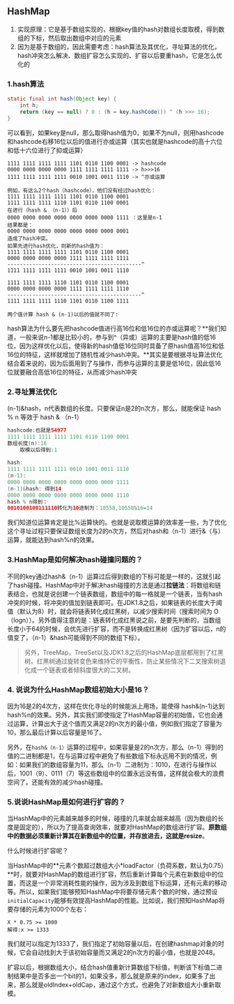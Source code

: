 ## HashMap

1. 实现原理：它是基于数组实现的，根据key值的hash对数组长度取模，得到数组的下标，然后取出数组中对应的元素
2. 因为是基于数组的，因此需要考虑：hash算法及其优化，寻址算法的优化，hash冲突怎么解决、数组扩容怎么实现的、扩容以后要重hash，它是怎么优化的



### 1.hash算法

```java
static final int hash(Object key) {
    int h;
    return (key == null) ? 0 : (h = key.hashCode()) ^ (h >>> 16);
}
```

可以看到，如果key是null，那么取得hash值为0，如果不为null，则用hashcode和hashcode右移16位以后的值进行亦或运算（其实也就是hashcode的高十六位和低十六位进行了抑或运算）

```` 
1111 1111 1111 1111 1101 0110 1100 0001 -> hashcode
0000 0000 0000 0000 1111 1111 1111 1111 -> h>>>16
1111 1111 1111 1111 0010 1001 0011 1110 -> ^亦或运算

例如，有这么2个hash（hashcode），他们没有经过hash优化：
1111 1111 1111 1111 1101 0110 1100 0001
1111 1111 1111 1110 1101 0110 1100 0001
在进行（hash & （n-1））后
0000 0000 0000 0000 0000 0000 0000 1111 ：这里是n-1
结果都是：
0000 0000 0000 0000 0000 0000 0000 0001
造成了hash冲突。
如果先进行hash优化，则新的hash值为：
1111 1111 1111 1111 1101 0110 1100 0001
0000 0000 0000 0000 1111 1111 1111 1111
-------------------------------------------^
1111 1111 1111 1111 0010 1001 0011 1110

1111 1111 1111 1110 1101 0110 1100 0001
0000 0000 0000 0000 1111 1111 1111 1110
-------------------------------------------^
1111 1111 1111 1110 1101 0110 1100 1111

两个值计算 hash & (n-1)以后的值就不同了:
````

hash算法为什么要先把hashcode值进行高16位和低16位的亦或运算呢？**我们知道，一般来说n-1都是比较小的，参与到^（异或）运算的主要是hash值的低16位，因为这样优化以后，使得新的hash值低16位同时具备了原hash值高16位和低16位的特征，这样就增加了随机性减少hash冲突。**其实是要根据寻址算法优化结合着来说的，因为后面用到了与操作，而参与运算的主要是低16位，因此低16位就要融合高低16位的特征，从而减少hash冲突

### 2.寻址算法优化

(n-1)&hash，n代表数组的长度。只要保证n是2的n次方，那么，就能保证 hash % n 等效于 hash & （n-1）

```java
hashcode:也就是54977
1111 1111 1111 1111 1101 0110 1100 0001
数组长度(n):16
    取模以后得到:1
        
hash:
1111 1111 1111 1111 0010 1001 0011 1110
(n-1):
0000 0000 0000 0000 0000 0000 0000 1111
(n-1)&hash: 得到14
0000 0000 0000 0000 0000 0000 0000 1110
hash % n得到：
0010100100111110转化为10进制为：10558,10558%16=14
```

我们知道位运算肯定是比%运算快的。也就是说取模运算的效率差一些，为了优化这个寻址过程只要保证数组长度为2的n次方，然后对hash和（n-1）进行&（与）运算，就能达到hash%n的效果。

### 3.HashMap是如何解决hash碰撞问题的？

不同的key通过hash&（n-1）运算过后得到数组的下标可能是一样的，这就引起了hash碰撞。HashMap中对于解决hash碰撞的方法是通过**拉链法**：将数组和链表结合，也就是说创建一个链表数组，数组中的每一格就是一个链表，当有hash冲突的时候，将冲突的值加到链表即可。在JDK1.8之后，如果链表的长度大于阈值（默认为8）时，就会将链表转化成红黑树，以减少搜索时间（搜索时间为 O（logn））。另外值得注意的是：链表转化成红黑说之前，是要先判断的，当数组长度小于64的时候，会优先进行扩容，而不是转换成红黑树（因为扩容以后，n的值变了，（n-1）&hash可能得到不同的数组下标）。

> 另外，TreeMap，TreeSet以及JDK1.8之后的HashMap底层都用到了红黑树。红黑树通过旋转变色来维持它的平衡性，防止某些情况下二叉搜索树退化成一个链表或者倾斜度很大的二叉树。



### 4. 说说为什么HashMap数组初始大小是16？

因为16是2的4次方，这样在优化寻址的时候能派上用场，能使得 hash&(n-1)达到hash%n的效果。另外，其实我们即使指定了HashMap容量的初始值，它也会通过运算，计算出大于这个值而又满足2的n次方的最小值，例如我们指定了容量为10，那么最后计算以后容量是16了。

另外，在`hash&（n-1）`运算的过程中，如果容量是2的n次方，那么（n-1）得到的值的二进制都是1，在与运算过程中避免了有些数组下标永远用不到的情况，例如：如果我们的数组容量为11，那么（n-1）二进制为：1010，在进行与操作以后，1001（9）、0111（7）等这些数组中的位置永远没有值，这样就会极大的浪费空间了。还能有效的减少hash碰撞。



### 5.说说HashMap是如何进行扩容的？

当HashMap中的元素越来越多的时候，碰撞的几率就会越来越高（因为数组的长度是固定的），所以为了提高查询效率，就要对HashMap的数组进行扩容。**原数组中的数据必须重新计算其在新数组中的位置，并存放进去，这就是resize**。

什么时候进行扩容呢？

当HashMap中的**元素个数超过数组大小*loadFactor（负荷系数，默认为0.75）**时，就要对HashMap的数组进行扩容，然后重新计算每个元素在新数组中的位置，而这是一个非常消耗性能的操作，因为涉及到数组下标运算，还有元素的移动等。所以，如果我们能够预知HashMap中将要存储元素个数的时候，通过预设`initialCapacity`能够有效提高HashMap的性能。比如说，我们预知HashMap将要存储的元素为1000个左右：

```shell
X * 0.75 >= 1000
解得:x >= 1333
```

我们就可以指定为1333了，我们指定了初始容量以后，在创建hashmap对象的时候，它会自动找到大于该初始容量而又满足2的n次方的最小值，也就是2048。

扩容以后，根据数组大小，结合hash值重新计算数组下标值，判断该下标值二进制结果中是否多出一个bit的1，如果没多，那么就是原来的index，如果多了出来，那么就是oldIndex+oldCap，通过这个方式，也避免了对新数组大小重新取模。
